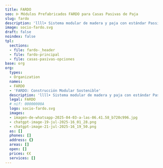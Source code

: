 ```yaml
---
title: FARDO
seo: ᐅ Módulos Prefabricados FARDO para Casas Pasivas de Paja
slug: fardo
description: 'llll➤ Sistema modular de madera y paja con estándar Passivhaus. Diseño y construcción: ☑️ alto aislamiento, máximo confort y montaje rápido.'
image: socio-fardo.svg
draft: false
noindex: false
tpl:
  sections:
  - file: fardo-_header
  - file: fardo-principal
  - file: casas-pasivas-opciones
base: org
org:
  types:
  - Organization
  names:
  - FARDO
  - 'FARDO: Construcción Modular Sostenible'
  description: 'llll➤ Sistema modular de madera y paja con estándar Passivhaus. Diseño y construcción: ☑️ alto aislamiento, máximo confort y montaje rápido.'
  legal: FARDO
  # nif: 00000000A
  logo: socio-fardo.svg
  images:
  - imagen-de-whatsapp-2025-04-03-a-las-06.41.58_b720c996.jpg
  - chatgpt-image-19-jul-2025-16_01_28.png
  - chatgpt-image-21-jul-2025-16_19_50.png
  as: []
  phones: []
  address: {}
  areas: []
  open: []
  prices: €€
  services: []
---
```

